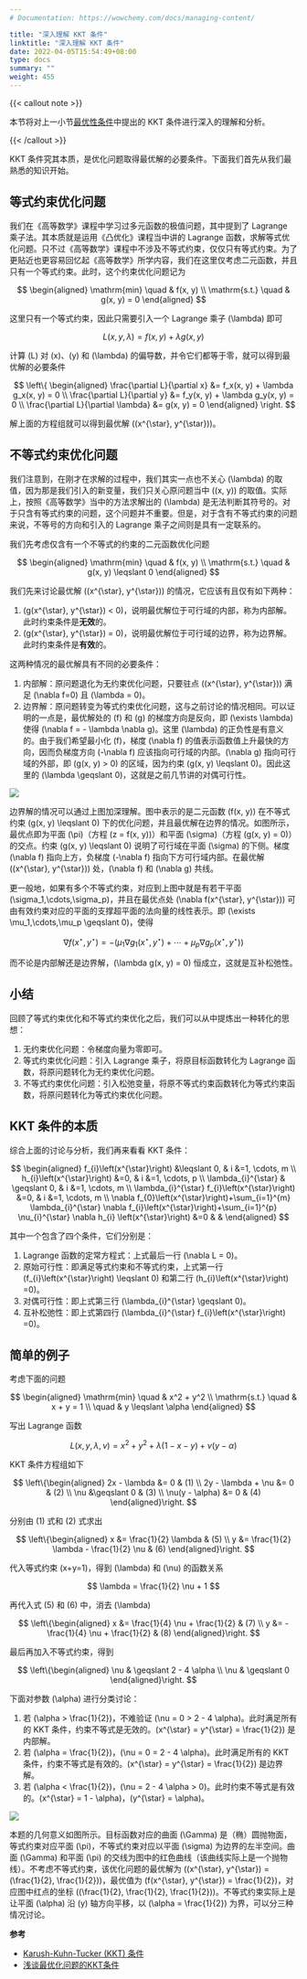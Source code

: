 ```yaml
---
# Documentation: https://wowchemy.com/docs/managing-content/

title: "深入理解 KKT 条件"
linktitle: "深入理解 KKT 条件"
date: 2022-04-05T15:54:49+08:00
type: docs
summary: ""
weight: 455
---
```


<!--more-->

{{< callout note >}}

本节将对上一小节[最优性条件](../optimality-conditions)中提出的 KKT 条件进行深入的理解和分析。

{{< /callout >}}

KKT 条件究其本质，是优化问题取得最优解的必要条件。下面我们首先从我们最熟悉的知识开始。

## 等式约束优化问题

我们在《高等数学》课程中学习过多元函数的极值问题，其中提到了 Lagrange 乘子法。其本质就是运用《凸优化》课程当中讲的 Lagrange 函数，求解等式优化问题。只不过《高等数学》课程中不涉及不等式约束，仅仅只有等式约束。为了更贴近也更容易回忆起《高等数学》所学内容，我们在这里仅考虑二元函数，并且只有一个等式约束。此时，这个约束优化问题记为

$$
\begin{aligned}
    \mathrm{min} \quad & f(x, y) \\
    \mathrm{s.t.} \quad & g(x, y) = 0
\end{aligned}
$$

这里只有一个等式约束，因此只需要引入一个 Lagrange 乘子 \(\lambda\) 即可

$$
L(x, y, \lambda) = f(x, y) + \lambda g(x, y)
$$

计算 \(L\) 对 \(x\)、\(y\) 和 \(\lambda\) 的偏导数，并令它们都等于零，就可以得到最优解的必要条件

$$
\left\{
    \begin{aligned}
        \frac{\partial L}{\partial x} &= f_x(x, y) + \lambda g_x(x, y) = 0 \\
        \frac{\partial L}{\partial y} &= f_y(x, y) + \lambda g_y(x, y) = 0 \\
        \frac{\partial L}{\partial \lambda} &= g(x, y) = 0
    \end{aligned}
\right.
$$

解上面的方程组就可以得到最优解 \((x^{\star}, y^{\star})\)。

## 不等式约束优化问题

我们注意到，在刚才在求解的过程中，我们其实一点也不关心 \(\lambda\) 的取值，因为那是我们引入的新变量，我们只关心原问题当中 \((x, y)\) 的取值。实际上，按照《高等数学》当中的方法求解出的 \(\lambda\) 是无法判断其符号的。对于只含有等式约束的问题，这个问题并不重要。但是，对于含有不等式约束的问题来说，不等号的方向和引入的 Lagrange 乘子之间则是具有一定联系的。

我们先考虑仅含有一个不等式的约束的二元函数优化问题

$$
\begin{aligned}
    \mathrm{min} \quad & f(x, y) \\
    \mathrm{s.t.} \quad & g(x, y) \leqslant 0
\end{aligned}
$$

我们先来讨论最优解 \((x^{\star}, y^{\star})\) 的情况，它应该有且仅有如下两种：

1. \(g(x^{\star}, y^{\star}) < 0\)，说明最优解位于可行域的内部，称为内部解。此时约束条件是**无效**的。
2. \(g(x^{\star}, y^{\star}) = 0\)，说明最优解位于可行域的边界，称为边界解。此时约束条件是**有效**的。

这两种情况的最优解具有不同的必要条件：

1. 内部解：原问题退化为无约束优化问题，只要驻点 \((x^{\star}, y^{\star})\) 满足 \(\nabla f=0\) 且 \(\lambda = 0\)。
2. 边界解：原问题转变为等式约束优化问题，这与之前讨论的情况相同。可以证明的一点是，最优解处的 \(f\) 和 \(g\) 的梯度方向是反向，即 \(\exists \lambda\) 使得 \(\nabla f = - \lambda \nabla g\)。这里 \(\lambda\) 的正负性是有意义的。由于我们希望最小化 \(f\)，梯度 \(\nabla f\) 的值表示函数值上升最快的方向，因而负梯度方向 \(-\nabla f\) 应该指向可行域的内部。\(\nabla g\) 指向可行域的外部，即 \(g(x, y) > 0\) 的区域，因为约束 \(g(x, y) \leqslant 0\)。因此这里的 \(\lambda \geqslant 0\)，这就是之前几节讲的对偶可行性。

![](d399291c34f5ae1646758e8562e65c5d.png)

边界解的情况可以通过上图加深理解。图中表示的是二元函数 \(f(x, y)\) 在不等式约束 \(g(x, y) \leqslant 0\) 下的优化问题，并且最优解在边界的情况。如图所示，最优点即为平面 \(\pi\)（方程 \(z = f(x, y)\)）和平面 \(\sigma\)（方程 \(g(x, y) = 0\)）的交点。约束 \(g(x, y) \leqslant 0\) 说明了可行域在平面 \(\sigma\) 的下侧。梯度 \(\nabla f\) 指向上方，负梯度 \(-\nabla f\) 指向下方可行域内部。在最优解 \((x^{\star}, y^{\star})\) 处，\(\nabla f\) 和 \(\nabla g\) 共线。

更一般地，如果有多个不等式约束，对应到上图中就是有若干平面 \(\sigma_1,\cdots,\sigma_p\)，并且在最优点处 \(\nabla f(x^{\star}, y^{\star})\) 可由有效约束对应的平面的支撑超平面的法向量的线性表示。即 \(\exists \mu_1,\cdots,\mu_p \geqslant 0\)，使得

$$
\nabla f(x^{\star}, y^{\star}) = -(\mu_1 \nabla g_1(x^{\star}, y^{\star}) + \cdots + \mu_p \nabla g_p(x^{\star}, y^{\star}))
$$

而不论是内部解还是边界解，\(\lambda g(x, y) = 0\) 恒成立，这就是互补松弛性。

## 小结

回顾了等式约束优化和不等式约束优化之后，我们可以从中提炼出一种转化的思想：

1. 无约束优化问题：令梯度向量为零即可。
2. 等式约束优化问题：引入 Lagrange 乘子，将原目标函数转化为 Lagrange 函数，将原问题转化为无约束优化问题。
3. 不等式约束优化问题：引入松弛变量，将原不等式约束函数转化为等式约束函数，将原问题转化为等式约束优化问题。

## KKT 条件的本质

综合上面的讨论与分析，我们再来看看 KKT 条件：

$$
\begin{aligned}
    f_{i}\left(x^{\star}\right) &\leqslant 0, & i &=1, \cdots, m \\
    h_{i}\left(x^{\star}\right) &=0, & i &=1, \cdots, p \\
    \lambda_{i}^{\star} & \geqslant 0, & i &=1, \cdots, m \\
    \lambda_{i}^{\star} f_{i}\left(x^{\star}\right) &=0, & i &=1, \cdots, m \\
    \nabla f_{0}\left(x^{\star}\right)+\sum_{i=1}^{m} \lambda_{i}^{\star} \nabla f_{i}\left(x^{\star}\right)+\sum_{i=1}^{p} \nu_{i}^{\star} \nabla h_{i}    \left(x^{\star}\right) &=0 & &
\end{aligned}
$$

其中一个包含了四个条件，它们分别是：

1. Lagrange 函数的定常方程式：上式最后一行 \(\nabla L = 0\)。
2. 原始可行性：即满足等式约束和不等式约束，上式第一行 \(f_{i}\left(x^{\star}\right) \leqslant 0\) 和第二行 \(h_{i}\left(x^{\star}\right) =0\)。
3. 对偶可行性：即上式第三行 \(\lambda_{i}^{\star} \geqslant 0\)。
4. 互补松弛性：即上式第四行 \(\lambda_{i}^{\star} f_{i}\left(x^{\star}\right) =0\)。

## 简单的例子

考虑下面的问题

$$
\begin{aligned}
    \mathrm{min} \quad & x^2 + y^2 \\
    \mathrm{s.t.} \quad & x + y = 1 \\
    \quad & y \leqslant \alpha
\end{aligned}
$$

写出 Lagrange 函数

$$
L(x, y, \lambda, \nu) = x^2 + y^2 + \lambda(1 - x - y) + \nu(y - \alpha)
$$

KKT 条件方程组如下

$$
\left\{\begin{aligned}
    2x - \lambda &= 0 & (1) \\
    2y - \lambda + \nu &= 0 & (2) \\
    \nu &\geqslant 0 & (3) \\
    \nu(y - \alpha) &= 0 & (4)
\end{aligned}\right.
$$

分别由 (1) 式和 (2) 式求出

$$
\left\{\begin{aligned}
    x &= \frac{1}{2} \lambda & (5) \\
    y &= \frac{1}{2} \lambda - \frac{1}{2} \nu & (6)
\end{aligned}\right.
$$

代入等式约束 \(x+y=1\)，得到 \(\lambda\) 和 \(\nu\) 的函数关系

$$
\lambda = \frac{1}{2} \nu + 1
$$

再代入式 (5) 和 (6) 中，消去 \(\lambda\)

$$
\left\{\begin{aligned}
    x &= \frac{1}{4} \nu + \frac{1}{2} & (7) \\
    y &= -\frac{1}{4} \nu + \frac{1}{2} & (8)
\end{aligned}\right.
$$

最后再加入不等式约束，得到

$$
\left\{\begin{aligned}
    \nu & \geqslant 2 - 4 \alpha \\
    \nu & \geqslant 0
\end{aligned}\right.
$$

下面对参数 \(\alpha\) 进行分类讨论：

1. 若 \(\alpha > \frac{1}{2}\)，不难验证 \(\nu = 0 > 2 - 4 \alpha\)。此时满足所有的 KKT 条件，约束不等式是无效的。\(x^{\star} = y^{\star} = \frac{1}{2}\) 是内部解。
2. 若 \(\alpha = \frac{1}{2}\)，\(\nu = 0 = 2 - 4 \alpha\)。此时满足所有的 KKT 条件，约束不等式是有效的。\(x^{\star} = y^{\star} = \frac{1}{2}\) 是边界解。
3. 若 \(\alpha < \frac{1}{2}\)，\(\nu = 2 - 4 \alpha > 0\)。此时约束不等式是有效的。\(x^{\star} = 1 - \alpha\)，\(y^{\star} = \alpha\)。

![](2624b1be62172f5ceaff974be0b4133e.png)

本题的几何意义如图所示。目标函数对应的曲面 \(\Gamma\) 是（椭）圆抛物面，等式约束对应平面 \(\pi\)，不等式约束对应以平面 \(\sigma\) 为边界的左半空间。曲面 \(\Gamma\) 和平面 \(\pi\) 的交线为图中的红色曲线（该曲线实际上是一个抛物线）。不考虑不等式约束，该优化问题的最优解为 \((x^{\star}, y^{\star}) = (\frac{1}{2}, \frac{1}{2})\)，最优值为 \(f(x^{\star}, y^{\star}) = \frac{1}{2}\)，对应图中红点的坐标 \((\frac{1}{2}, \frac{1}{2}, \frac{1}{2})\)。不等式约束实际上是让平面 \(\alpha\) 沿 \(y\) 轴方向平移，以 \(\alpha = \frac{1}{2}\) 为界，可以分三种情况讨论。

**参考**

- [Karush-Kuhn-Tucker (KKT) 条件](https://zhuanlan.zhihu.com/p/38163970)
- [浅谈最优化问题的KKT条件](https://zhuanlan.zhihu.com/p/26514613)
